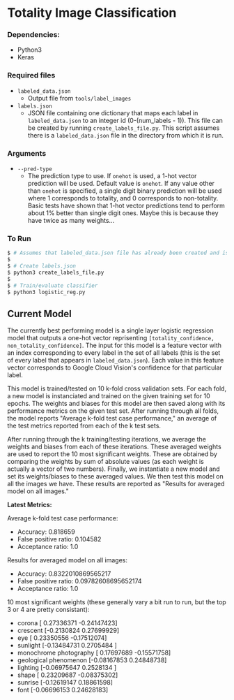 # Totality Image Classification

### Dependencies:

- Python3
- Keras

### Required files

- `labeled_data.json`
  - Output file from `tools/label_images`
- `labels.json`
  - JSON file containing one dictionary that maps each
    label in `labeled_data.json` to an integer id (0-(num_labels - 1)).
    This file can be created by running `create_labels_file.py`. This
    script assumes there is a `labeled_data.json` file in the directory
    from which it is run.

### Arguments

- `--pred-type`
  - The prediction type to use. If `onehot` is used, a 1-hot vector prediction
    will be used. Default value is `onehot`. If any value other than `onehot` is
    specified, a single digit binary prediction will be used where 1 corresponds to 
    totality, and 0 corresponds to non-totality. Basic tests have shown that 1-hot 
    vector predictions tend to perform about 1% better than single digit ones. Maybe
    this is because they have twice as many weights...

### To Run

```bash
$ # Assumes that labeled_data.json file has already been created and is in pwd
$
$ # Create labels.json
$ python3 create_labels_file.py
$
$ # Train/evaluate classifier
$ python3 logistic_reg.py
```

## Current Model

The currently best performing model is a single layer logistic regression model
that outputs a one-hot vector reprisenting `[totality_confidence, non_totality_confidence]`.
The input for this model is a feature vector with an index corresponding to every label
in the set of all labels (this is the set of every label that appears in `labeled_data.json`).
Each value in this feature vector corresponds to Google Cloud Vision's confidence for that
particular label.

This model is trained/tested on 10 k-fold cross validation sets. For each fold, a new model
is instanciated and trained on the given training set for 10 epochs. The weights and
biases for this model are then saved along with its performance metrics on the given test set. 
After running through all folds, the model reports "Average k-fold test case performance," an 
average of the test metrics reported from each of the k test sets. 

After running through the k training/testing iterations, we average the weights and biases
from each of these iterations. These averaged weights are used to report the 10 most significant 
weights. These are obtained by comparing the weights by sum of absolute values (as each weight is 
actually a vector of two numbers). Finally, we instantiate a new model and set its weights/biases
to these averaged values. We then test this model on all the images we have. These results are
reported as "Results for averaged model on all images."

**Latest Metrics:**

Average k-fold test case performance:
- Accuracy: 0.818659
- False positive ratio: 0.104582
- Acceptance ratio: 1.0

Results for averaged model on all images:
- Accuracy: 0.8322010869565217
- False positive ratio: 0.09782608695652174
- Acceptance ratio: 1.0

10 most significant weights (these generally vary a bit run to run, but the top 3 or 4 are pretty consistant):
- corona [ 0.27336371 -0.24147423]
- crescent [-0.2130824   0.27699929]
- eye [ 0.23350556 -0.17512074]
- sunlight [-0.13484731  0.2705484 ]
- monochrome photography [ 0.17697689 -0.15571758]
- geological phenomenon [-0.08167853  0.24848738]
- lighting [-0.06975647  0.2528134 ]
- shape [ 0.23209687 -0.08375302]
- sunrise [-0.12619147  0.18861598]
- font [-0.06696153  0.24628183]


